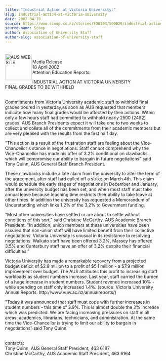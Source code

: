 ```yaml
---
title: "Industrial Action at Victoria University:"
slug: industrial-action-at-victoria-university
date: 2002-04-19
source: https://www.scoop.co.nz/stories/ED0204/S00029/industrial-action-at-victoria-university.htm
source-name: Scoop
author: Association of University Staff
author-slug: association-of-university-staff
---
```



<p><br><img align="left" width="85" height="85" src="http://www.aus.ac.nz/pictures/logo.gif" alt="AUS WEB SITE" border="0"><br>Media Release<br>18 April 2002<br>Attention
Education Reports:</p>

<p>INDUSTRIAL ACTION AT VICTORIA
UNIVERSITY<br>FINAL GRADES TO BE WITHHELD</p>

<p><br>Commitments
from Victoria University academic staff to withhold final
grades poured in yesterday,as soon as AUS requested that
members indicate how many final grades would be affected by
their actions.  Within only a few hours staff had committed
to withhold nearly 2500 (2492) grades.  AUS Branch
Presidents expect it will take one to two weeks to collect
and collate all of the commitments from their academic
members but are very pleased with the results from the first
half day.</p>

<p>"This action is a result of the frustration
staff are feeling about the Vice-Chancellor's stance in
negotiations.  Staff cannot comprehend why the
Vice-Chancellor has made his offer of 3.2% conditional on
clawbacks which will compromise our ability to bargain in
future negotiations" said Tony Quinn, AUS General Staff
Branch President.</p>

<p>These clawbacks include a late claim
from the university to alter the term of the agreement,
after staff had called off a strike on March 4th.  This
claim would schedule the early stages of negotiations in
December and January, after the university budget has been
set, and when most staff must take annual leave because
teaching time restricts their ability to take leave at other
times.  In addition the university has requested a
Memorandum of Understanding which links 1.2% of the 3.2% to
Government funding.<p>
<p>"Most other universities have settled
or are about to settle without conditions of this sort,"
said Christine McCarthy, AUS Academic Branch President.  "In
addition, union members at these universities have been
assured that non-union staff will have limited benefit from
their collective negotiations.  Victoria University is
unusual in its resistance to resolving negotiations. 
Waikato staff have been offered 3.2%, Massey has offered
3.5% and Canterbury staff have an offer of 3.2% despite
their financial difficulties."<p>

<p>Victoria University has
made a remarkable recovery from a projected budget deficit
of $2.8 million to a profit of $5.1 million - a $7.9 million
improvement over budget.  The AUS attributes this profit to
increasing staff workloads as student numbers increase. 
Last year, staff carried the burden of a huge increase in
student numbers.  Student revenue increased 10%  - while
spending on staff only increased 1.4%. (source: Victoria
University Annual Reports:
http://www.vuw.ac.nz/annualreports/)</p>

<p>"Today it was
announced that staff must cope with further increases in
student numbers - this time of 3.9%.  This is almost double
the 2% increase which was predicted.  We are facing
increasing pressures on staff in all areas: academics,
librarians, technicians, and administration.  At the same
time the Vice-Chancellor is trying to limit our ability to
bargain in negotiations" said Tony
Quinn.</p>

<p><br>contacts:<br>Tony Quinn, AUS General Staff
President,  463 6187<br>Christine McCarthy, AUS Academic
Staff President, 463
6164<br><p>




<!--


